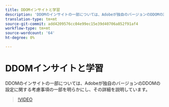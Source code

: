 ```yaml
---
title: DDOMインサイトと学習
description: 'DDOMのインサイトの一部については、Adobeが独自のバージョンのDDOMの設定に関する考慮事項の一部を明らかにし、その詳細を説明しています。 '
translation-type: tm+mt
source-git-commit: add4209576cc04e99ec15e39d40706a852f91af4
workflow-type: tm+mt
source-wordcount: '64'
ht-degree: 0%

---
```



# DDOMインサイトと学習

DDOMのインサイトの一部については、Adobeが独自のバージョンのDDOMの設定に関する考慮事項の一部を明らかにし、その詳細を説明しています。

>[!VIDEO](https://video.tv.adobe.com/v/41693)
